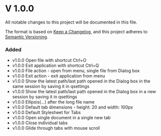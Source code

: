 # V 1.0.0
All notable changes to this project will be documented in this file.

The format is based on [Keep a Changelog](https://keepachangelog.com/en/1.1.0/),
and this project adheres to [Semantic Versioning](https://semver.org/spec/v2.0.0.html).

### Added

- v1.0.0 Open file with shortcut Ctrl+O
- v1.0.0 Exit application with shortcut Ctrl+Q
- v1.0.0 File action - open from menu, single file from Dialog box
- v1.0.0 Exit action - exit application from menu
- v1.0.0 Show the latest path/last path opened in the Dialog box in the same session by saving it in qsettings
- v1.0.0 Show the latest path/last path opened in the Dialog box in a new session by saving it in qsettings
- v1.0.0 Ellipsis(...) after the long file name
- v1.0.0 Default tab dimensions - height: 20 and width: 100px
- v1.0.0 Default Stylesheet for Tabs
- v1.0.0 Open single document in a single new tab
- v1.0.0 Close individual tabs
- v1.0.0 Glide through tabs with mouse scroll